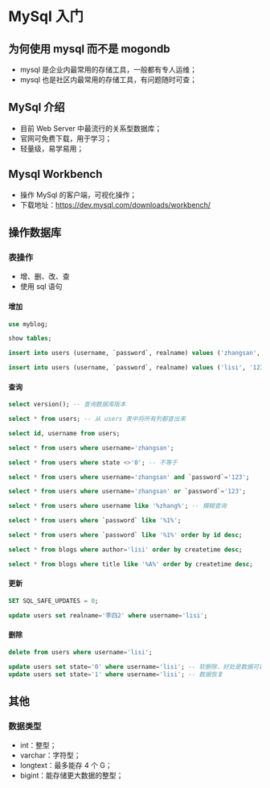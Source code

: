 # MySql 入门

## 为何使用 mysql 而不是 mogondb

* mysql 是企业内最常用的存储工具，一般都有专人运维；
* mysql 也是社区内最常用的存储工具，有问题随时可查；

## MySql 介绍

* 目前 Web Server 中最流行的关系型数据库；
* 官网可免费下载，用于学习；
* 轻量级，易学易用；

## Mysql Workbench

* 操作 MySql 的客户端，可视化操作；
* 下载地址：https://dev.mysql.com/downloads/workbench/

## 操作数据库

### 表操作

* 增、删、改、查
* 使用 sql 语句

#### 增加

``` sql
use myblog;

show tables;

insert into users (username, `password`, realname) values ('zhangsan', '123', '张三');

insert into users (username, `password`, realname) values ('lisi', '123', '李四');
```

#### 查询

``` sql
select version(); -- 查询数据库版本

select * from users; -- 从 users 表中将所有列都查出来

select id, username from users;

select * from users where username='zhangsan';

select * from users where state <>'0'; -- 不等于

select * from users where username='zhangsan' and `password`='123';

select * from users where username='zhangsan' or `password`='123';

select * from users where username like '%zhang%'; -- 模糊查询

select * from users where `password` like '%1%';

select * from users where `password` like '%1%' order by id desc;

select * from blogs where author='lisi' order by createtime desc;

select * from blogs where title like '%A%' order by createtime desc;
```

#### 更新

``` sql
SET SQL_SAFE_UPDATES = 0;

update users set realname='李四2' where username='lisi';
```

#### 删除

``` sql
delete from users where username='lisi';

update users set state='0' where username='lisi'; -- 软删除，好处是数据可以恢复
update users set state='1' where username='lisi'; -- 数据恢复
```

## 其他

### 数据类型

* int：整型；
* varchar：字符型；
* longtext：最多能存 4 个 G；
* bigint：能存储更大数据的整型；
